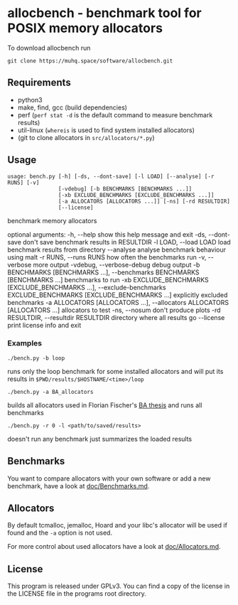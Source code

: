 # allocbench - benchmark tool for POSIX memory allocators

To download allocbench run

```shell
git clone https://muhq.space/software/allocbench.git
```

## Requirements

* python3
* make, find, gcc (build dependencies)
* perf (`perf stat -d` is the default command to measure benchmark results)
* util-linux (`whereis` is used to find system installed allocators)
* (git to clone allocators in `src/allocators/*.py`)


## Usage

	usage: bench.py [-h] [-ds, --dont-save] [-l LOAD] [--analyse] [-r RUNS] [-v]
	                [-vdebug] [-b BENCHMARKS [BENCHMARKS ...]]
	                [-xb EXCLUDE_BENCHMARKS [EXCLUDE_BENCHMARKS ...]]
	                [-a ALLOCATORS [ALLOCATORS ...]] [-ns] [-rd RESULTDIR]
	                [--license]

benchmark memory allocators

optional arguments:
  -h, --help            show this help message and exit
  -ds, --dont-save      don't save benchmark results in RESULTDIR
  -l LOAD, --load LOAD  load benchmark results from directory
  --analyse             analyse benchmark behaviour using malt
  -r RUNS, --runs RUNS  how often the benchmarks run
  -v, --verbose         more output
  -vdebug, --verbose-debug
                        debug output
  -b BENCHMARKS [BENCHMARKS ...], --benchmarks BENCHMARKS [BENCHMARKS ...]
                        benchmarks to run
  -xb EXCLUDE_BENCHMARKS [EXCLUDE_BENCHMARKS ...], --exclude-benchmarks EXCLUDE_BENCHMARKS [EXCLUDE_BENCHMARKS ...]
                        explicitly excluded benchmarks
  -a ALLOCATORS [ALLOCATORS ...], --allocators ALLOCATORS [ALLOCATORS ...]
                        allocators to test
  -ns, --nosum          don't produce plots
  -rd RESULTDIR, --resultdir RESULTDIR
                        directory where all results go
  --license             print license info and exit

### Examples

	./bench.py -b loop

runs only the loop benchmark for some installed allocators and will put its
results in `$PWD/results/$HOSTNAME/<time>/loop`

	./bench.py -a BA_allocators

builds all allocators used in Florian Fischer's [BA thesis](https://muhq.space/ba.html)
and runs all benchmarks

	./bench.py -r 0 -l <path/to/saved/results>

doesn't run any benchmark just summarizes the loaded results

## Benchmarks

You want to compare allocators with your own software or add a new benchmark,
have a look at [doc/Benchmarks.md](doc/Benchmarks.md).

## Allocators

By default tcmalloc, jemalloc, Hoard and your libc's allocator will be used
if found and the `-a` option is not used.

For more control about used allocators have a look at [doc/Allocators.md](doc/Allocators.md).

## License

This program is released under GPLv3. You can find a copy of the license
in the LICENSE file in the programs root directory.
